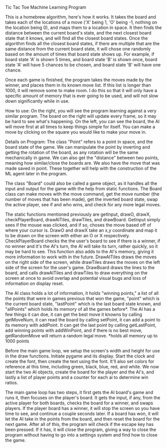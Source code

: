 Tic Tac Toe Machine Learning Program

This is a homebrew algorithm, here's how it works. It takes the board and takes each of the locations of a move ('X' being 1, 'O' being -1, nothing on the location being 0), and maps them to a location in space. It then finds the distance between the current board's state, and the next closest board state that it knows, and will find all the closest board states. Once the algorithm finds all the closest board states, if there are multiple that are the same distance from the current board state, it will chose one randomly based on the amount of times that board state shows up. For example, if board state 'A' is shown 5 times, and board state 'B' is shown once, board state 'A' will have 5 chances to be chosen, and board state 'B' will have one chance. 

Once each game is finished, the program takes the moves made by the winner, and places them in its known move list. If this list is longer than 1000, it will remove some to make room. I do this so that it will only have a specific amount of memory that is ever going to be used, and will not slow down significantly while in use. 

How to use:
  On the right, you will see the program learning against a very similar program. The board on the right will update every frame, so it may be hard to see what's happening. On the left, you can see the board, the AI will move first at all times to keep things simple for itself. You can make a move by clicking on the square you would like to make your move in. 



Details on Program:
  The class "Point" refers to a point in space, and the board state of the game. We can manipulate the point by inverting and getting the rotation of the board, as any rotation will be the same mechanically in game. We can also get the "distance" between two points, meaning how similar/close the boards are. We also have the move that was made saved in point. These together will help with the construction of the ML agent later in the program.

  The class "Board" could also be called a game object, as it handles all the input and output for the game with the help from static functions. The Board class can make moves with the move command, get the move number (the number of moves that has been made), get the inverted board state, swap the active player, see if and who wins, and check for any more legal moves. 

  The static functions mentioned previously are getInput, drawO, drawX, checkPlayerBoard, drawAITiles, drawTiles, and drawBoard. GetInput simply sees if the mouse was clicked, and if so, choses the move based off of where your cursor is. DrawO and drawX take an x,y coordinate and map it to be drawn on the screen with either an O or X respectively. CheckPlayerBoard checks the the user's board to see if there is a winner, if no winner and it's the AI's turn, the AI will take its turn, rather quickly, so it may be hard to see. This function also adds to the AI's memory, giving it more information to work with in the future. DrawAITiles draws the moves on the right side of the screen, while drawTiles draws the moves on the left side of the screen for the user's game. DrawBoard draws the lines to the board, and calls drawAITiles and drawTiles to draw everything on the screen at once to avoid overlap and potential visual bugs and loss of information on display reset. 

  The AI class holds a lot of information, it holds "winning points," a list of all the points that were in games previous that won the game, "point" which is the current board state, "lastPoint" which is the last board state known, and "allPoints" which holds its memory of all the games before*. The AI has a few things it can doe, it can get the best move it knowns by calling getMoveNum, it can read the board by calling setPoint, it can add a point to its memory with addPoint. It can get the last point by calling getLastPoint, add winning points with addWinPoint, and if there is no best move, getRandomMove will return a random legal move. 
\*holds all memory up to 1000 points 

  Before the main game loop, we setup the screen's width and height for use in the draw functions. Initiate pygame and its display. Start the clock and create the font, then create the text using the font. It'll also set colors for reference at this time, including green, black, blue, red, and white. We now start the two AI objects, create the board for the player and the AI's, and lastly a list of player points and a counter for each ai to determine win ratios. 

  The main game loop has two steps, it first gets the AI board's game and runs it, then focuses on the player's board. It gets the input, if any, from the active player for both boards, checks the board for a winner, and swaps players. If the player board has a winner, it will stop the screen so you have time to see, and continue a couple seconds later. If a board has won, it will let the AI take in the points from the board, and then reset the board for the next game. After all of this, the program will check if the escape key has been pressed. If it has, it will close the program, giving a way to close the program without having to go into a settings system and find how to close the game. 
